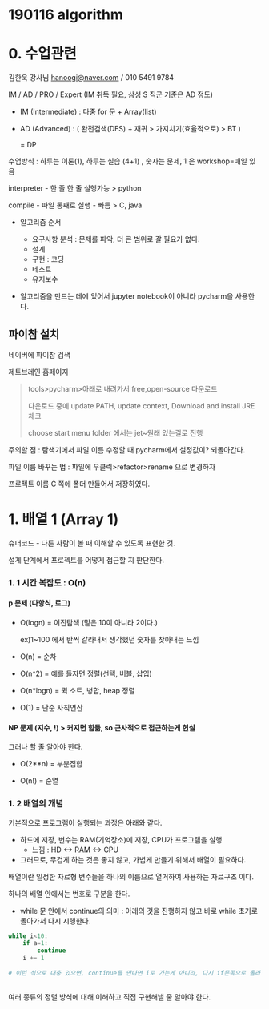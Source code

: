 # 190116 algorithm

# 0. 수업관련

김한욱 강사님 hanoogi@naver.com / 010 5491 9784

IM / AD / PRO / Expert (IM 취득 필요, 삼성 S 직군 기준은 AD 정도)

- IM (Intermediate) : 다중 for 문 + Array(list)

- AD (Advanced) :  ( 완전검색(DFS) + 재귀 > 가지치기(효율적으로) > BT ) 

  = DP


수업방식 : 하루는 이론(1), 하루는 실습 (4+1) , 숫자는 문제, 1 은 workshop=매일 있음



interpreter - 한 줄 한 줄 실행가능 > python

compile - 파일 통째로 실행 - 빠름 > C, java



- 알고리즘 순서
  - 요구사항 분석 : 문제를 파악, 더 큰 범위로 갈 필요가 없다.
  - 설계
  - 구현 : 코딩
  - 테스트
  - 유지보수



- 알고리즘을 만드는 데에 있어서 jupyter notebook이 아니라 pycharm을 사용한다.



## 파이참 설치

네이버에 파이참 검색

제트브레인 홈페이지

>tools>pycharm>아래로 내려가서 free,open-source 다운로드
>
>다운로드 중에 update PATH, update context, Download and install JRE 체크
>
>choose start menu folder 에서는 jet~원래 있는걸로 진행



주의할 점 : 탐색기에서 파일 이름 수정할 때 pycharm에서 설정값이? 되돌아간다.

파일 이름 바꾸는 법 : 파일에 우클릭>refactor>rename 으로 변경하자



프로젝트 이름 C 쪽에 폴더 만들어서 저장하였다. 



# 1. 배열 1 (Array 1)



슈더코드 - 다른 사람이 볼 때 이해할 수 있도록 표현한 것.

설계 단계에서 프로젝트를 어떻게 접근할 지 판단한다.



### 1. 1 시간 복잡도 : O(n)

#### p 문제 (다항식, 로그)

- O(logn) = 이진탐색 (밑은 10이 아니라 2이다.)

  ex)1~100 에서 반씩 갈라내서 생각했던 숫자를 찾아내는 느낌

- O(n) = 순차

- O(n^2) = 예를 들자면 정렬(선택, 버블, 삽입)
- O(n*logn) = 퀵 소트, 병합, heap 정렬
- O(1) = 단순 사칙연산

#### NP 문제 (지수, !) > 커지면 힘듦, so 근사적으로 접근하는게 현실

그러나 할 줄 알아야 한다.

- O(2**n) = 부분집합

- O(n!) = 순열



### 1. 2 배열의 개념

기본적으로 프로그램이 실행되는 과정은 아래와 같다.

- 하드에 저장, 변수는 RAM(기억장소)에 저장, CPU가 프로그램을 실행
  -  느낌 : HD <-> RAM <-> CPU
- 그러므로, 무겁게 하는 것은 좋지 않고, 가볍게 만들기 위해서 배열이 필요하다.

배열이란 일정한 자료형 변수들을 하나의 이름으로 열거하여 사용하는 자료구조 이다.

하나의 배열 안에서는 번호로 구분을 한다.



- while 문 안에서 continue의 의미 : 아래의 것을 진행하지 않고 바로 while 초기로 돌아가서 다시 시행한다.

```python
while i<10:
    if a=1:
        continue
    i += 1
    
# 이런 식으로 대충 있으면, continue를 만나면 i로 가는게 아니라, 다시 if문쪽으로 올라간다.
    
```



여러 종류의 정렬 방식에 대해 이해하고 직접 구현해낼 줄 알아야 한다.


























